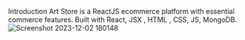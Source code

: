 Introduction 
Art Store is a ReactJS  ecommerce platform with essential commerce features. Built with React, JSX , HTML , CSS, JS, MongoDB.![
Screenshot 2023-12-02 180148](https://github.com/Wadgaonkarprathameshdeepak/Arts-Store/assets/95523666/c5e98c98-50c8-457b-a97c-4aac543a0f61)

